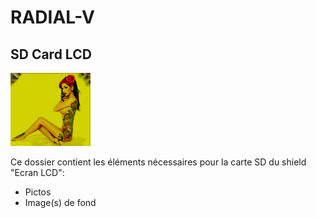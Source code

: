 # RADIAL-V

## SD Card LCD

![Background sample](SD-card/fun.bmp)

Ce dossier contient les éléments nécessaires pour la carte SD du shield "Ecran LCD":

* Pictos
* Image(s) de fond

  
